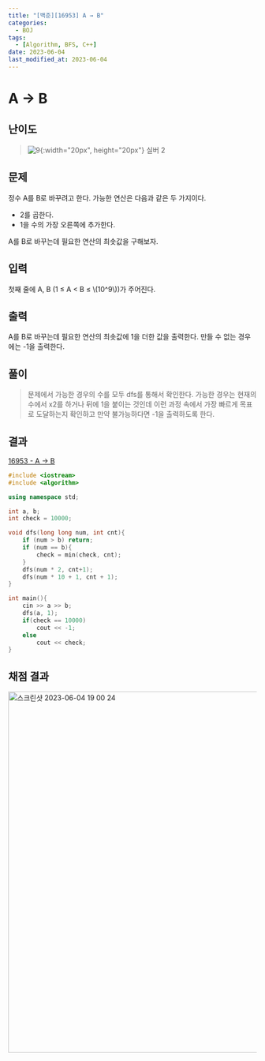 ```yaml
---
title: "[백준][16953] A → B"
categories:
  - BOJ
tags:
  - [Algorithm, BFS, C++]
date: 2023-06-04
last_modified_at: 2023-06-04
---
```


# A → B
## 난이도
> ![9](https://github.com/ihmmaru99/ihmmaru99.github.io/assets/109266664/05e4b069-bd56-4060-913f-a3b773faccf4){:width="20px", height="20px"} <span style="color:#585858"> 실버 2</span>

## 문제
정수 A를 B로 바꾸려고 한다. 가능한 연산은 다음과 같은 두 가지이다.
- 2를 곱한다.
- 1을 수의 가장 오른쪽에 추가한다.

A를 B로 바꾸는데 필요한 연산의 최솟값을 구해보자.

## 입력
첫째 줄에 A, B (1 ≤ A < B ≤ \\(10^9\\))가 주어진다.

## 출력
A를 B로 바꾸는데 필요한 연산의 최솟값에 1을 더한 값을 출력한다. 만들 수 없는 경우에는 -1을 출력한다.

## 풀이
> 문제에서 가능한 경우의 수를 모두 dfs를 통해서 확인한다. 가능한 경우는 현재의 수에서 x2를 하거나 뒤에 1을 붙이는 것인데 이런 과정 속에서 가장 빠르게 목표로 도달하는지 확인하고 만약 불가능하다면 -1을 출력하도록 한다.

## 결과
[16953 - A → B](https://github.com/ihmmaru99/BOJ/blob/main/16953/16953.cpp)
```c++
#include <iostream>
#include <algorithm>

using namespace std;

int a, b;
int check = 10000;

void dfs(long long num, int cnt){
    if (num > b) return;
    if (num == b){
        check = min(check, cnt);
    }
    dfs(num * 2, cnt+1);
    dfs(num * 10 + 1, cnt + 1);
}

int main(){
    cin >> a >> b;
    dfs(a, 1);
    if(check == 10000)
        cout << -1;
    else
        cout << check;
}
```

## 채점 결과
<img width="732" alt="스크린샷 2023-06-04 19 00 24" src="https://github.com/ihmmaru99/BOJ/assets/109266664/2dbf7957-2109-4a9b-a340-638c3532affd">
